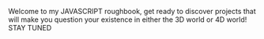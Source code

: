 Welcome to my JAVASCRIPT roughbook, get ready to discover projects that will make you question your existence in either the 3D world or 4D world!
STAY TUNED
